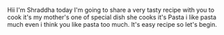 Hii I'm Shraddha today I'm  going to share a very tasty recipe with you to cook it's my mother's one of special dish she cooks it's Pasta i like pasta much even i think you like pasta too much. It's easy recipe so let's begin.
